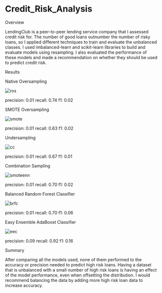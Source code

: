 # Credit_Risk_Analysis
Overview

LendingClub is a peer-to-peer lending service company that I assessed credit risk for. The number of good loans outnumber the number of risky loans, so I applied different techniques to train and evaluate the unbalanced classes. I used imbalanced-learn and scikit-learn libraries to build and evaluate models using resampling. I also evaluated the performance of these models and made a recommendation on whether they should be used to predict credit risk.

Results

Native Oversampling

![ros](https://user-images.githubusercontent.com/68204195/104790553-5cbdb680-574c-11eb-8258-5c7bf38c5556.png)


 
precision: 0.01
recall: 0.74
f1: 0.02

SMOTE Oversampling

![smote](https://user-images.githubusercontent.com/68204195/104790595-7e1ea280-574c-11eb-9859-449bfdd58025.png)


precision: 0.01
recall: 0.63
f1: 0.02

 Undersampling

 
 ![cc](https://user-images.githubusercontent.com/68204195/104790026-3b0fff80-574b-11eb-8fce-1d1e8c275b78.png)

precision: 0.01
recall: 0.67
f1: 0.01

Combination Sampling


![smoteenn](https://user-images.githubusercontent.com/68204195/104791308-33eaf080-574f-11eb-845d-0d0d29a44db3.png)


precision: 0.01
recall: 0.70
f1: 0.02

Balanced Random Forest Classifier

![brfc](https://user-images.githubusercontent.com/68204195/104790162-a0fc8700-574b-11eb-8a83-a34467bf9c24.png)

precision: 0.01
recall: 0.70
f1: 0.06

Easy Ensemble AdaBoost Classifier

![eec](https://user-images.githubusercontent.com/68204195/104790207-c12c4600-574b-11eb-82b6-27915b62e227.png)

precision: 0.09
recall: 0.92
f1: 0.16


Summary

After comparing all the models used, none of them performed to the accuracy or precision needed to predict high risk loans. Having a dataset that is unbalanced with a small number of high risk loans is having an effect of the model performance, even when offsetting the distribution. I would recommend balancing the data by adding more high risk loan data to increase accuracy. 
